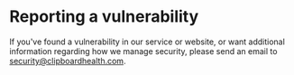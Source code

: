 # Reporting a vulnerability

If you've found a vulnerability in our service or website, or want additional information regarding how we manage security, please send an email to [security@clipboardhealth.com](mailto:security@clipboardhealth.com).
